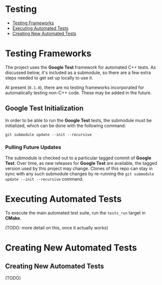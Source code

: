 # Testing

- [Testing Frameworks](#testing-frameworks)
- [Executing Automated Tests](#executing-automated-tests)
- [Creating New Automated Tests](#creating-new-automated-tests)

# Testing Frameworks

The project uses the **Google Test** framework for automated C++ tests.  As discussed below, it's included as a submodule, so there are a few extra steps needed to get set up locally to use it.

At present (`0.1.0`), there are no testing frameworks incorporated for automatically testing non-C++ code.  These may be added in the future.

## **Google Test** Initialization

In order to be able to run the **Google Test** tests, the submodule must be initialized, which can be done with the following command:

    git submodule update --init --recursive

### Pulling Future Updates

The submodule is checked out to a particular tagged commit of **Google Test**. Over time, as new releases for **Google Test** are available, the tagged version used by this project may change.  Clones of this repo can stay in sync with any such submodule changes by re-running the `git submodule update --init --recursive` command.

# Executing Automated Tests

To execute the main automated test suite, run the `tests_run` target in **CMake**.

(TODO: more detail on this, once it actually works)

# Creating New Automated Tests

## Creating New Automated Tests

(TODO)
